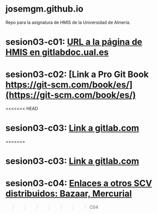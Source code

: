 # josemgm.github.io
Repo para la asignatura de HMIS de la Universidad de Almería.

# sesion03-c01: [URL a la página de HMIS en gitlabdoc.ual.es](http://gitlabdoc.ual.es)

# sesion03-c02: [Link a Pro Git Book https://git-scm.com/book/es/](https://git-scm.com/book/es/)

<<<<<<< HEAD
# sesion03-c03: [Link a gitlab.com](https://gitlab.com)
=======
# sesion03-c03: [Link a gitlab.com](https://gitlab.com)

# sesion03-c04: [Enlaces a otros SCV distribuidos: Bazaar, Mercurial](https://www.mercurial-scm.org/)
>>>>>>> C04

